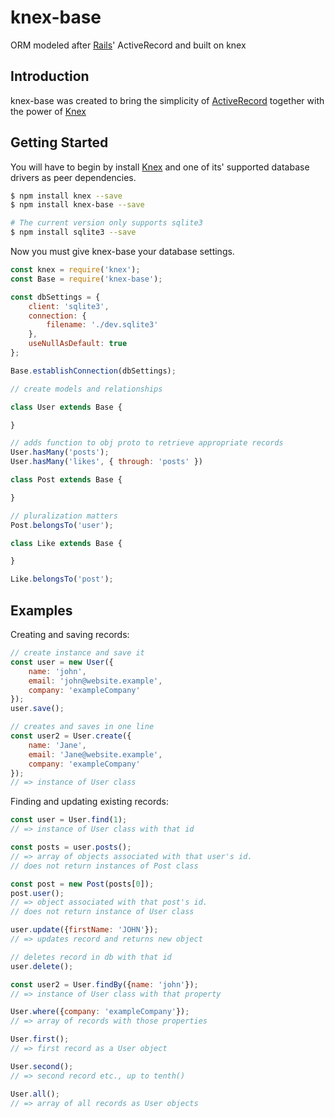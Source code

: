 # knex-base

ORM modeled after [Rails][]' ActiveRecord and built on knex

[rails]: https://rubyonrails.org/

## Introduction

knex-base was created to bring the simplicity of [ActiveRecord][]
together with the power of [Knex][]

[activerecord]: https://guides.rubyonrails.org/active_record_basics.html

[knex]: http://knexjs.org

## Getting Started

You will have to begin by install [Knex][] and one of its' supported
database drivers as peer dependencies.

```bash
$ npm install knex --save
$ npm install knex-base --save

# The current version only supports sqlite3
$ npm install sqlite3 --save
```

Now you must give knex-base your database settings.

```js
const knex = require('knex');
const Base = require('knex-base');

const dbSettings = {
    client: 'sqlite3',
    connection: {
        filename: './dev.sqlite3'
    },
    useNullAsDefault: true
};

Base.establishConnection(dbSettings);

// create models and relationships

class User extends Base {

}

// adds function to obj proto to retrieve appropriate records
User.hasMany('posts');
User.hasMany('likes', { through: 'posts' })

class Post extends Base {

}

// pluralization matters
Post.belongsTo('user');

class Like extends Base {

}

Like.belongsTo('post');
```

## Examples

Creating and saving records:

```js
// create instance and save it
const user = new User({
    name: 'john',
    email: 'john@website.example',
    company: 'exampleCompany'
});
user.save();

// creates and saves in one line
const user2 = User.create({
    name: 'Jane',
    email: 'Jane@website.example',
    company: 'exampleCompany'
});
// => instance of User class
```

Finding and updating existing records:

```js
const user = User.find(1);
// => instance of User class with that id

const posts = user.posts();
// => array of objects associated with that user's id.
// does not return instances of Post class

const post = new Post(posts[0]);
post.user();
// => object associated with that post's id.
// does not return instance of User class

user.update({firstName: 'JOHN'});
// => updates record and returns new object

// deletes record in db with that id
user.delete();

const user2 = User.findBy({name: 'john'});
// => instance of User class with that property

User.where({company: 'exampleCompany'});
// => array of records with those properties

User.first();
// => first record as a User object

User.second();
// => second record etc., up to tenth()

User.all();
// => array of all records as User objects
```

